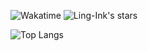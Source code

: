 ![Wakatime](https://wakatime.com/badge/user/2c914ed8-2bb9-439d-8562-21f7e273b40d.svg?style=flat-square)
![Ling-Ink's stars](https://img.shields.io/github/stars/Ling-Ink?style=flat-square&logo=github)

![Top Langs](https://github-readme-stats-ten-chi-39.vercel.app/api/top-langs/?username=Ling-Ink&theme=transparent&layout=compact&exclude_repo=vsftpd-2.3.4-infected,GirlsFrontline-pixel-dungeon,ClashForAndroid,GuiEngine,Re-WearBili,deepl-proxy,github-readme-stats,ManticoreKit,VanillaAutoArknights)
